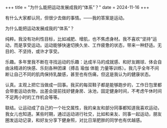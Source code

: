 +++
title = "为什么能把运动发展成我的“体系”？"
date = 2024-11-16
+++

有什么大家都认同，但很少去做的事情。——我的答案是运动。

为什么能把运动发展成我的“体系”？

纯粹。我没有功利性目标，比如减肥、增肌，也不焦虑身材。我不喜欢“坚持”运动，而是享受运动。运动能够快速切换久坐、工作疲惫的状态，带来一种舒适。无目的、不坚持，或许才享受。

乐趣。多年里我不断在寻找运动的乐趣：达成半马的成就感、和好友踢球、体会自由泳精进的快感、乐刻各种团课（搏击 瑜伽 体能 力量等训练）。我几乎全年不间断让自己不同的肌肉保持乳酸感，甚至也有伤痛，但这是我认为的健康状态。

认真。主观上把它当做成一回事。我买的每双鞋子都是能够跑步的，工作日包里都会带套运动衣物，出差会提前找好健身房、泳池，固定健身时间，不考虑午休时间不足两小时的工作机会等等。

联结。让运动成了自己的一个社交属性，我的亲友和部分同事都知道我喜欢运动，我女儿也知道。某些时期，通过运动进行社交，比如和亲友、同事一起运动，朋友圈发运动记录，和好友分享下健身照，对比日渐肥胖的同学也有优越感。